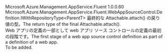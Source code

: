 <Type Name="IBlank&lt;ParentT&gt;" FullName="Microsoft.Azure.Management.AppService.Fluent.WebAppSourceControl.Definition.IBlank&lt;ParentT&gt;">
  <TypeSignature Language="C#" Value="public interface IBlank&lt;ParentT&gt; : Microsoft.Azure.Management.AppService.Fluent.WebAppSourceControl.Definition.IWithRepositoryType&lt;ParentT&gt;" />
  <TypeSignature Language="ILAsm" Value=".class public interface auto ansi abstract IBlank`1&lt;ParentT&gt; implements class Microsoft.Azure.Management.AppService.Fluent.WebAppSourceControl.Definition.IWithRepositoryType`1&lt;!ParentT&gt;" />
  <TypeSignature Language="DocId" Value="T:Microsoft.Azure.Management.AppService.Fluent.WebAppSourceControl.Definition.IBlank`1" />
  <TypeSignature Language="VB.NET" Value="Public Interface IBlank(Of ParentT)&#xA;Implements IWithRepositoryType(Of ParentT)" />
  <TypeSignature Language="F#" Value="type IBlank&lt;'ParentT&gt; = interface&#xA;    interface IWithRepositoryType&lt;'ParentT&gt;" />
  <AssemblyInfo>
    <AssemblyName>Microsoft.Azure.Management.AppService.Fluent</AssemblyName>
    <AssemblyVersion>1.0.0.60</AssemblyVersion>
  </AssemblyInfo>
  <TypeParameters>
    <TypeParameter Name="ParentT" />
  </TypeParameters>
  <Interfaces>
    <Interface>
      <InterfaceName>Microsoft.Azure.Management.AppService.Fluent.WebAppSourceControl.Definition.IWithRepositoryType&lt;ParentT&gt;</InterfaceName>
    </Interface>
  </Interfaces>
  <Docs>
    <typeparam name="ParentT"><span data-ttu-id="ec252-101">最終的な Attachable.attach() の戻り値の型。</span><span class="sxs-lookup"><span data-stu-id="ec252-101">The return type of the final  Attachable.attach().</span></span></typeparam>
    <summary>
            <span data-ttu-id="ec252-102">Web アプリの定義の一部として web アプリ ソース コントロールの定義の最初の段階です。</span><span class="sxs-lookup"><span data-stu-id="ec252-102">The first stage of a web app source control definition as part of a definition of a web app.</span></span>
            </summary>
    <remarks>To be added.</remarks>
  </Docs>
  <Members />
</Type>